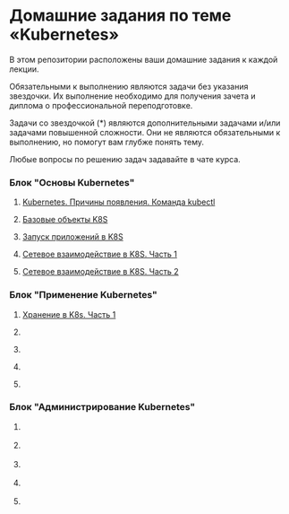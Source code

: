 # Домашние задания по теме «Kubernetes»

В этом репозитории расположены ваши домашние задания к каждой лекции. 

Обязательными к выполнению являются задачи без указания звездочки. Их выполнение необходимо для получения зачета и диплома о профессиональной переподготовке.

Задачи со звездочкой (*) являются дополнительными задачами и/или задачами повышенной сложности. Они не являются обязательными к выполнению, но помогут вам глубже понять тему.

Любые вопросы по решению задач задавайте в чате курса.

### Блок "Основы Kubernetes"

1. [Kubernetes. Причины появления. Команда kubectl](1.1/1.1.md)

2. [Базовые объекты K8S](1.2/1.2.md)

3. [Запуск приложений в K8S](1.3/1.3.md)

4. [Сетевое взаимодействие в K8S. Часть 1](1.4/1.4.md)

5. [Сетевое взаимодействие в K8S. Часть 2](1.5/1.5.md)


### Блок "Применение Kubernetes"

1. [Хранение в K8s. Часть 1]()

2. []()

3. []()

4. []()

5. []()

### Блок "Администрирование Kubernetes"

1. []()

2. []()

3. []()

4. []()

5. []()
